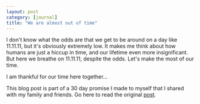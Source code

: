 ```yaml
---
layout: post
category: [journal]
title: "We are almost out of time"
---
```


I don't know what the odds are that we get to be around on a day like 11.11.11, but it's obviously extremely low.  It makes me think about how humans are just a hiccup in time, and our lifetime even more insignificant.  But here we breathe on 11.11.11, despite the odds.  Let's make the most of our time.   

I am thankful for our time here together...

This blog post is part of a 30 day promise I made to myself that I shared with my family and friends. Go here to read the original <a href="/journal/2011/11/03/art-of-accountability.html">post</a>. 